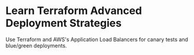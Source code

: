 # Learn Terraform Advanced Deployment Strategies

Use Terraform and AWS's Application Load Balancers for canary tests and blue/green deployments. 
